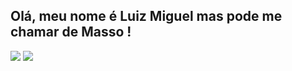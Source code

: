 ## Olá, meu nome é Luiz Miguel mas pode me chamar de Masso !

<a href="https://www.youtube.com/channel/UC_-uuuZbY0AAt9CViNzvc-Q" target="_blank"><img src="https://img.shields.io/badge/YouTube-FF0000?style=for-the-badge&logo=youtube&logoColor=white" target="_blank"></a>
<a href="https://www.instagram.com/luizmiguelrosa_mg" target="_blank"><img src="https://img.shields.io/badge/Instagram-E4405F?style=for-the-badge&logo=instagram&logoColor=white" target="_blank"></a>
